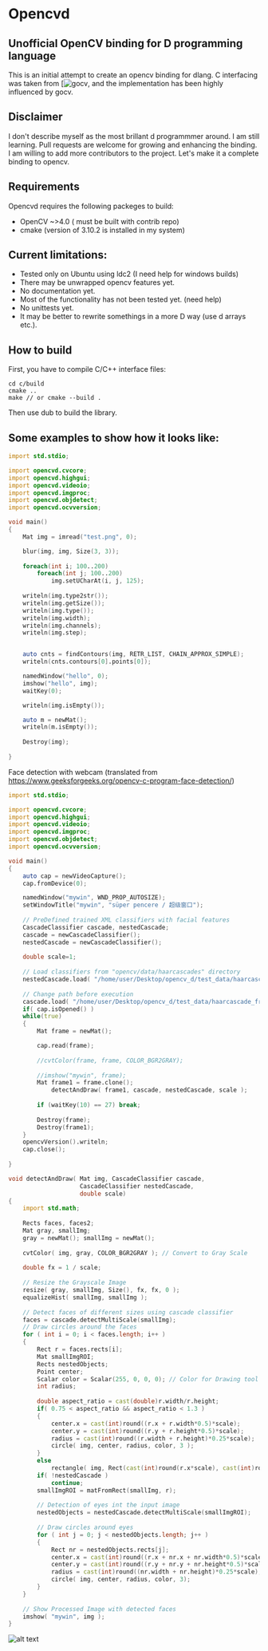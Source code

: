 # Opencvd

## Unofficial OpenCV binding for D programming language
This is an initial attempt to create an opencv binding for dlang. C interfacing
was taken from [![gocv](https://github.com/hybridgroup/gocv), and the implementation
has been highly influenced by gocv.

## Disclaimer
I don't describe myself as the most brillant d programmmer around. I am still learning.
Pull requests are welcome for growing and enhancing the binding. I am willing to add more
contributors to the project. Let's make it a complete binding to opencv.

## Requirements
Opencvd requires the following packeges to build:

* OpenCV ~>4.0 ( must be built with contrib repo)
* cmake (version of 3.10.2 is installed in my system)

## Current limitations:
- Tested only on Ubuntu using ldc2 (I need help for windows builds)
- There may be unwrapped opencv features yet.
- No documentation yet.
- Most of the functionality has not been tested yet. (need help)
- No unittests yet.
- It may be better to rewrite somethings in a more D way (use d arrays etc.).

## How to build
First, you have to compile C/C++ interface files:
```
cd c/build
cmake ..
make // or cmake --build .
```
Then use dub to build the library.

## Some examples to show how it looks like:

```d
import std.stdio;

import opencvd.cvcore;
import opencvd.highgui;
import opencvd.videoio;
import opencvd.imgproc;
import opencvd.objdetect;
import opencvd.ocvversion;

void main()
{
	Mat img = imread("test.png", 0);

	blur(img, img, Size(3, 3));
	
	foreach(int i; 100..200)
		foreach(int j; 100..200)
			img.setUCharAt(i, j, 125);
	
	writeln(img.type2str());
	writeln(img.getSize());
	writeln(img.type());
	writeln(img.width);
	writeln(img.channels);
	writeln(img.step);


	auto cnts = findContours(img, RETR_LIST, CHAIN_APPROX_SIMPLE);
	writeln(cnts.contours[0].points[0]);

	namedWindow("hello", 0);
	imshow("hello", img);
    waitKey(0);

	writeln(img.isEmpty());

	auto m = newMat();
	writeln(m.isEmpty());
    
	Destroy(img);
	
}

```

Face detection with webcam (translated from https://www.geeksforgeeks.org/opencv-c-program-face-detection/)
```d
import std.stdio;

import opencvd.cvcore;
import opencvd.highgui;
import opencvd.videoio;
import opencvd.imgproc;
import opencvd.objdetect;
import opencvd.ocvversion;

void main()
{
    auto cap = newVideoCapture();
    cap.fromDevice(0);

    namedWindow("mywin", WND_PROP_AUTOSIZE);
    setWindowTitle("mywin", "süper pencere / 超级窗口");
    
    // PreDefined trained XML classifiers with facial features 
    CascadeClassifier cascade, nestedCascade;
    cascade = newCascadeClassifier();
    nestedCascade = newCascadeClassifier();
    
    double scale=1; 
  
    // Load classifiers from "opencv/data/haarcascades" directory  
    nestedCascade.load( "/home/user/Desktop/opencv_d/test_data/haarcascade_eye_tree_eyeglasses.xml" ) ;
    
    // Change path before execution  
    cascade.load( "/home/user/Desktop/opencv_d/test_data/haarcascade_frontalcatface.xml" ) ; 
    if( cap.isOpened() )
    while(true)
    {
        Mat frame = newMat();

        cap.read(frame);
        
        //cvtColor(frame, frame, COLOR_BGR2GRAY);
        
        //imshow("mywin", frame);
        Mat frame1 = frame.clone();
            detectAndDraw( frame1, cascade, nestedCascade, scale );
        
        if (waitKey(10) == 27) break;
        
        Destroy(frame);
        Destroy(frame1);
    }
    opencvVersion().writeln;
    cap.close();
    
}

void detectAndDraw( Mat img, CascadeClassifier cascade, 
                    CascadeClassifier nestedCascade, 
                    double scale)
{ 
    import std.math;
    
    Rects faces, faces2; 
    Mat gray, smallImg; 
    gray = newMat(); smallImg = newMat();
    
    cvtColor( img, gray, COLOR_BGR2GRAY ); // Convert to Gray Scale
    
    double fx = 1 / scale; 
  
    // Resize the Grayscale Image  
    resize( gray, smallImg, Size(), fx, fx, 0 );  
    equalizeHist( smallImg, smallImg ); 
  
    // Detect faces of different sizes using cascade classifier  
    faces = cascade.detectMultiScale(smallImg);
    // Draw circles around the faces 
    for ( int i = 0; i < faces.length; i++ ) 
    { 
        Rect r = faces.rects[i];
        Mat smallImgROI; 
        Rects nestedObjects;
        Point center; 
        Scalar color = Scalar(255, 0, 0, 0); // Color for Drawing tool 
        int radius; 
  
        double aspect_ratio = cast(double)r.width/r.height; 
        if( 0.75 < aspect_ratio && aspect_ratio < 1.3 ) 
        { 
            center.x = cast(int)round((r.x + r.width*0.5)*scale); 
            center.y = cast(int)round((r.y + r.height*0.5)*scale); 
            radius = cast(int)round((r.width + r.height)*0.25*scale); 
            circle( img, center, radius, color, 3 );
        } 
        else
            rectangle( img, Rect(cast(int)round(r.x*scale), cast(int)round(r.y*scale), 50, 50), color, 3 );
        if( !nestedCascade ) 
            continue; 
        smallImgROI = matFromRect(smallImg, r);
        
        // Detection of eyes int the input image 
        nestedObjects = nestedCascade.detectMultiScale(smallImgROI);
          
        // Draw circles around eyes 
        for ( int j = 0; j < nestedObjects.length; j++ )  
        { 
            Rect nr = nestedObjects.rects[j]; 
            center.x = cast(int)round((r.x + nr.x + nr.width*0.5)*scale); 
            center.y = cast(int)round((r.y + nr.y + nr.height*0.5)*scale); 
            radius = cast(int)round((nr.width + nr.height)*0.25*scale); 
            circle( img, center, radius, color, 3); 
        } 
    } 
  
    // Show Processed Image with detected faces 
    imshow( "mywin", img );  
}
```
![alt text](facedetectshot.png?raw=true)
